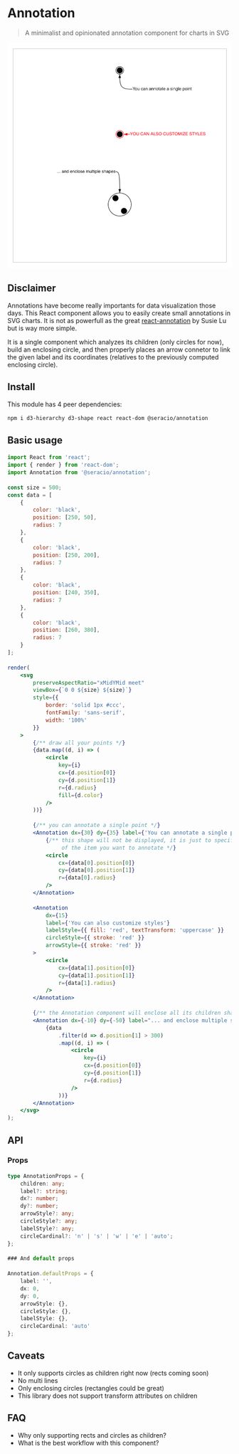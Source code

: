 # Annotation

> A minimalist and opinionated annotation component for charts in SVG

![capture](./images/capture.png)

## Disclaimer

Annotations have become really importants for data visualization those days. This React component allows you to easily create small annotations in SVG charts. It is not as powerfull as the great [react-annotation](https://react-annotation.susielu.com/) by Susie Lu but is way more simple.

It is a single component which analyzes its children (only circles for now), build an enclosing circle, and then properly places an arrow connetor to link the given label and its coordinates (relatives to the previously computed enclosing circle).

## Install

This module has 4 peer dependencies:

```bash
npm i d3-hierarchy d3-shape react react-dom @seracio/annotation
```

## Basic usage

```jsx
import React from 'react';
import { render } from 'react-dom';
import Annotation from '@seracio/annotation';

const size = 500;
const data = [
    {
        color: 'black',
        position: [250, 50],
        radius: 7
    },
    {
        color: 'black',
        position: [250, 200],
        radius: 7
    },
    {
        color: 'black',
        position: [240, 350],
        radius: 7
    },
    {
        color: 'black',
        position: [260, 380],
        radius: 7
    }
];

render(
    <svg
        preserveAspectRatio="xMidYMid meet"
        viewBox={`0 0 ${size} ${size}`}
        style={{
            border: 'solid 1px #ccc',
            fontFamily: 'sans-serif',
            width: '100%'
        }}
    >
        {/** draw all your points */}
        {data.map((d, i) => (
            <circle
                key={i}
                cx={d.position[0]}
                cy={d.position[1]}
                r={d.radius}
                fill={d.color}
            />
        ))}

        {/** you can annotate a single point */}
        <Annotation dx={30} dy={35} label={'You can annotate a single point'}>
            {/** this shape will not be displayed, it is just to specify the size 
                 of the item you want to annotate */}
            <circle
                cx={data[0].position[0]}
                cy={data[0].position[1]}
                r={data[0].radius}
            />
        </Annotation>

        <Annotation
            dx={15}
            label={'You can also customize styles'}
            labelStyle={{ fill: 'red', textTransform: 'uppercase' }}
            circleStyle={{ stroke: 'red' }}
            arrowStyle={{ stroke: 'red' }}
        >
            <circle
                cx={data[1].position[0]}
                cy={data[1].position[1]}
                r={data[1].radius}
            />
        </Annotation>

        {/** the Annotation component will enclose all its children shapes  */}
        <Annotation dx={-10} dy={-50} label="... and enclose multiple shapes">
            {data
                .filter(d => d.position[1] > 300)
                .map((d, i) => (
                    <circle
                        key={i}
                        cx={d.position[0]}
                        cy={d.position[1]}
                        r={d.radius}
                    />
                ))}
        </Annotation>
    </svg>
);
```

## API

### Props

```typescript
type AnnotationProps = {
    children: any;
    label?: string;
    dx?: number;
    dy?: number;
    arrowStyle?: any;
    circleStyle?: any;
    labelStyle?: any;
    circleCardinal?: 'n' | 's' | 'w' | 'e' | 'auto';
};

### And default props

Annotation.defaultProps = {
    label: '',
    dx: 0,
    dy: 0,
    arrowStyle: {},
    circleStyle: {},
    labelStyle: {},
    circleCardinal: 'auto'
};
```

## Caveats

-   It only supports circles as children right now (rects coming soon)
-   No multi lines
-   Only enclosing circles (rectangles could be great)
-   This library does not support transform attributes on  children

## FAQ

-   Why only supporting rects and circles as children?
-   What is the best workflow with this component?
